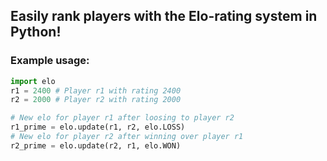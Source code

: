 ## Easily rank players with the Elo-rating system in Python!

### Example usage:
```python
import elo
r1 = 2400 # Player r1 with rating 2400
r2 = 2000 # Player r2 with rating 2000

# New elo for player r1 after loosing to player r2
r1_prime = elo.update(r1, r2, elo.LOSS)
# New elo for player r2 after winning over player r1
r2_prime = elo.update(r2, r1, elo.WON)
```
